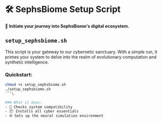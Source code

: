 
# 🛠️ SephsBiome Setup Script

🚀 **Initiate your journey into SephsBiome's digital ecosystem.**

## `setup_sephsbiome.sh`
This script is your gateway to our cybernetic sanctuary. With a simple run, it primes your system to delve into the realm of evolutionary computation and synthetic intelligence.

### Quickstart:
```sh
chmod +x setup_sephsbiome.sh
./setup_sephsbiome.sh
```\

### What it does:
- 📡 Checks system compatibility
- 📦 Installs all cyber essentials
- 🌐 Sets up the neural simulation environment
